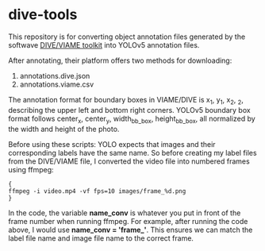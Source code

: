 # dive-tools
This repository is for converting object annotation files generated by the softwave [DIVE/VIAME toolkit](https://kitware.github.io/dive/) into YOLOv5 annotation files.


After annotating, their platform offers two methods for downloading:
1. annotations.dive.json
2. annotations.viame.csv
   
The annotation format for boundary boxes in VIAME/DIVE is x<sub>1</sub>, y<sub>1</sub>, x<sub>2</sub>, <sub>2</sub>, describing the upper left and bottom right corners.
YOLOv5 boundary box format follows center<sub>x</sub>, center<sub>y</sub>, width<sub>bb_box</sub>, height<sub>bb_box</sub>, all normalized by the width and height of the photo. 

Before using these scripts:
YOLO expects that images and their corresponding labels have the same name. So before creating my label files from the DIVE/VIAME file, I converted the video file into numbered frames using ffmpeg: 
```
{
ffmpeg -i video.mp4 -vf fps=10 images/frame_%d.png
}
```
In the code, the variable **name_conv** is whatever you put in front of the frame number when running ffmpeg. For example, after running the code above, I would use **name_conv = 'frame_'**. This ensures we can match the label file name and image file name to the correct frame. 
